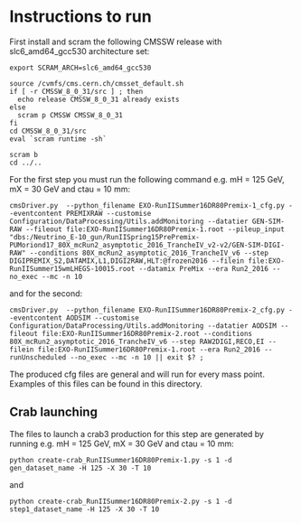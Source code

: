 # Instructions to run

First install and scram the following CMSSW release with slc6_amd64_gcc530 architecture set:

```
export SCRAM_ARCH=slc6_amd64_gcc530

source /cvmfs/cms.cern.ch/cmsset_default.sh
if [ -r CMSSW_8_0_31/src ] ; then
  echo release CMSSW_8_0_31 already exists
else
  scram p CMSSW CMSSW_8_0_31
fi
cd CMSSW_8_0_31/src
eval `scram runtime -sh`

scram b
cd ../..
```

For the first step you must run the following command e.g. mH = 125 GeV, mX = 30 GeV and ctau = 10 mm:
```
cmsDriver.py  --python_filename EXO-RunIISummer16DR80Premix-1_cfg.py --eventcontent PREMIXRAW --customise Configuration/DataProcessing/Utils.addMonitoring --datatier GEN-SIM-RAW --fileout file:EXO-RunIISummer16DR80Premix-1.root --pileup_input "dbs:/Neutrino_E-10_gun/RunIISpring15PrePremix-PUMoriond17_80X_mcRun2_asymptotic_2016_TrancheIV_v2-v2/GEN-SIM-DIGI-RAW" --conditions 80X_mcRun2_asymptotic_2016_TrancheIV_v6 --step DIGIPREMIX_S2,DATAMIX,L1,DIGI2RAW,HLT:@frozen2016 --filein file:EXO-RunIISummer15wmLHEGS-10015.root --datamix PreMix --era Run2_2016 --no_exec --mc -n 10
```

and for the second:
```
cmsDriver.py  --python_filename EXO-RunIISummer16DR80Premix-2_cfg.py --eventcontent AODSIM --customise Configuration/DataProcessing/Utils.addMonitoring --datatier AODSIM --fileout file:EXO-RunIISummer16DR80Premix-2.root --conditions 80X_mcRun2_asymptotic_2016_TrancheIV_v6 --step RAW2DIGI,RECO,EI --filein file:EXO-RunIISummer16DR80Premix-1.root --era Run2_2016 --runUnscheduled --no_exec --mc -n 10 || exit $? ;
```

The produced cfg files are general and will run for every mass point. Examples of this files can be found in this directory.

## Crab launching

The files to launch a crab3 production for this step are generated by running e.g. mH = 125 GeV, mX = 30 GeV and ctau = 10 mm:
```
python create-crab_RunIISummer16DR80Premix-1.py -s 1 -d gen_dataset_name -H 125 -X 30 -T 10
```
and
```
python create-crab_RunIISummer16DR80Premix-2.py -s 1 -d step1_dataset_name -H 125 -X 30 -T 10
```
